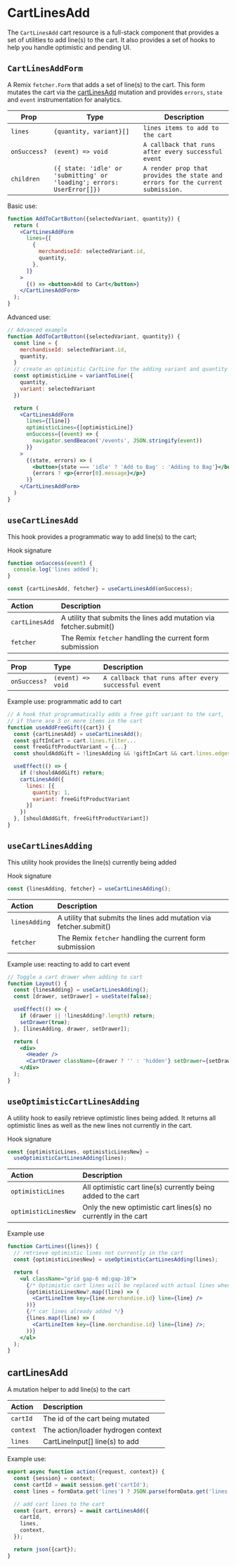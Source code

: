 # CartLinesAdd

The `CartLinesAdd` cart resource is a full-stack component that provides a set of utilities to add line(s) to the cart. It also provides a set of hooks to help you handle optimistic and pending UI.

## `CartLinesAddForm`

A Remix `fetcher.Form` that adds a set of line(s) to the cart. This form mutates the cart via the [cartLinesAdd](https://shopify.dev/api/storefront/2022-10/mutations/cartLinesAdd) mutation and provides
`errors`, `state` and `event` instrumentation for analytics.

| Prop         | Type                                                                   | Description                                                                    |
| ------------ | ---------------------------------------------------------------------- | ------------------------------------------------------------------------------ |
| `lines`      | `{quantity, variant}[]`                                                | `lines items to add to the cart`                                               |
| `onSuccess?` | `(event) => void`                                                      | `A callback that runs after every successful event`                            |
| `children`   | `({ state: 'idle' or 'submitting' or 'loading'; errors: UserError[]})` | `A render prop that provides the state and errors for the current submission.` |

Basic use:

```jsx
function AddToCartButton({selectedVariant, quantity}) {
  return (
    <CartLinesAddForm
      lines={[
        {
          merchandiseId: selectedVariant.id,
          quantity,
        },
      ]}
    >
      {() => <button>Add to Cart</button>}
    </CartLinesAddForm>
  );
}
```

Advanced use:

```jsx
// Advanced example
function AddToCartButton({selectedVariant, quantity}) {
  const line = {
    merchandiseId: selectedVariant.id,
    quantity,
  }
  // create an optimistic CartLine for the adding variant and quantity
  const optimisticLine = variantToLine({
    quantity,
    variant: selectedVariant
  })

  return (
    <CartLinesAddForm
      lines={[line]}
      optimisticLines={[optimisticLine]}
      onSuccess={(event) => {
        navigator.sendBeacon('/events', JSON.stringify(event))
      }}
    >
      {(state, errors) => (
        <button>{state === 'idle' ? 'Add to Bag' : 'Adding to Bag'}</button>
        {errors ? <p>{error[0].message}</p>}
      )}
    </CartLinesAddForm>
  )
}
```

## `useCartLinesAdd`

This hook provides a programmatic way to add line(s) to the cart;

Hook signature

```jsx
function onSuccess(event) {
  console.log('lines added');
}

const {cartLinesAdd, fetcher} = useCartLinesAdd(onSuccess);
```

| Action         | Description                                                        |
| :------------- | :----------------------------------------------------------------- |
| `cartLinesAdd` | A utility that submits the lines add mutation via fetcher.submit() |
| `fetcher`      | The Remix `fetcher` handling the current form submission           |

| Prop         | Type              | Description                                         |
| :----------- | :---------------- | :-------------------------------------------------- |
| `onSuccess?` | `(event) => void` | `A callback that runs after every successful event` |

Example use: programmatic add to cart

```jsx
// A hook that programmatically adds a free gift variant to the cart,
// if there are 3 or more items in the cart
function useAddFreeGift({cart}) {
  const {cartLinesAdd} = useCartLinesAdd();
  const giftInCart = cart.lines.filter...
  const freeGiftProductVariant = {...}
  const shouldAddGift = !linesAdding && !giftInCart && cart.lines.edges.length >= 3;

  useEffect(() => {
    if (!shouldAddGift) return;
    cartLinesAdd({
      lines: [{
        quantity: 1,
        variant: freeGiftProductVariant
      }]
    })
  }, [shouldAddGift, freeGiftProductVariant])
}
```

## `useCartLinesAdding`

This utility hook provides the line(s) currently being added

Hook signature

```jsx
const {linesAdding, fetcher} = useCartLinesAdding();
```

| Action        | Description                                                        |
| :------------ | :----------------------------------------------------------------- |
| `linesAdding` | A utility that submits the lines add mutation via fetcher.submit() |
| `fetcher`     | The Remix `fetcher` handling the current form submission           |

Example use: reacting to add to cart event

```jsx
// Toggle a cart drawer when adding to cart
function Layout() {
  const {linesAdding} = useCartLinesAdding();
  const [drawer, setDrawer] = useState(false);

  useEffect(() => {
    if (drawer || !linesAdding?.length) return;
    setDrawer(true);
  }, [linesAdding, drawer, setDrawer]);

  return (
    <div>
      <Header />
      <CartDrawer className={drawer ? '' : 'hidden'} setDrawer={setDrawer} />
    </div>
  );
}
```

## `useOptimisticCartLinesAdding`

A utility hook to easily retrieve optimistic lines being added. It returns all optimistic lines as well as the new lines not currently in the cart.

Hook signature

```jsx
const {optimisticLines, optimisticLinesNew} =
  useOptimisticCartLinesAdding(lines);
```

| Action               | Description                                                    |
| :------------------- | :------------------------------------------------------------- |
| `optimisticLines`    | All optimistic cart line(s) currently being added to the cart  |
| `optimisticLinesNew` | Only the new optimistic cart lines(s) no currently in the cart |

Example use

```jsx
function CartLines({lines}) {
  // retrieve optimistic lines not currently in the cart
  const {optimisticLinesNew} = useOptimisticCartLinesAdding(lines);

  return (
    <ul className="grid gap-6 md:gap-10">
      {/* Optimistic cart lines will be replaced with actual lines when ready */}
      {optimisticLinesNew?.map((line) => (
        <CartLineItem key={line.merchandise.id} line={line} />
      ))}
      {/* car lines already added */}
      {lines.map((line) => (
        <CartLineItem key={line.merchandise.id} line={line} />;
      ))}
    </ul>
  );
}
```

## cartLinesAdd

A mutation helper to add line(s) to the cart

| Action    | Description                        |
| :-------- | :--------------------------------- |
| `cartId`  | The id of the cart being mutated   |
| `context` | The action/loader hydrogen context |
| `lines`   | CartLineInput[] line(s) to add     |

Example use:

```jsx
export async function action({request, context}) {
  const {session} = context;
  const cartId = await session.get('cartId');
  const lines = formData.get('lines') ? JSON.parse(formData.get('lines')) : [];

  // add cart lines to the cart
  const {cart, errors} = await cartLinesAdd({
    cartId,
    lines,
    context,
  });

  return json({cart});
}
```
